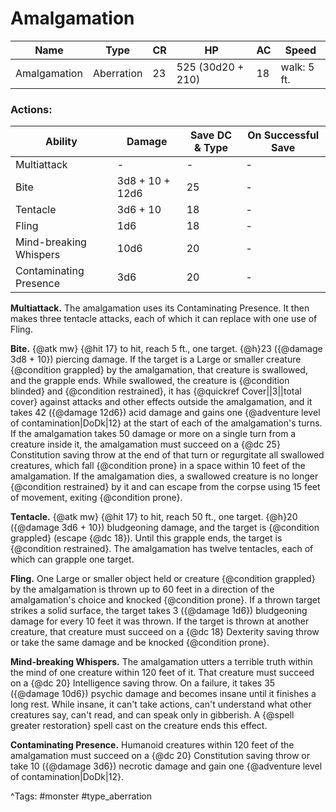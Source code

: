 # Amalgamation

| Name | Type | CR | HP | AC | Speed |
|------|------|----|----|----|-------|
| Amalgamation | Aberration | 23 | 525 (30d20 + 210) | 18 | walk: 5 ft. |

### Actions:

| Ability | Damage | Save DC & Type | On Successful Save |
|---------|--------|----------------|--------------------|
| Multiattack | - | - | - |
| Bite | 3d8 + 10 + 12d6 | 25 | - |
| Tentacle | 3d6 + 10 | 18 | - |
| Fling | 1d6 | 18 | - |
| Mind-breaking Whispers | 10d6 | 20 | - |
| Contaminating Presence | 3d6 | 20 | - |


**Multiattack.** The amalgamation uses its Contaminating Presence. It then makes three tentacle attacks, each of which it can replace with one use of Fling.

**Bite.** {@atk mw} {@hit 17} to hit, reach 5 ft., one target. {@h}23 ({@damage 3d8 + 10}) piercing damage. If the target is a Large or smaller creature {@condition grappled} by the amalgamation, that creature is swallowed, and the grapple ends. While swallowed, the creature is {@condition blinded} and {@condition restrained}, it has {@quickref Cover||3||total cover} against attacks and other effects outside the amalgamation, and it takes 42 ({@damage 12d6}) acid damage and gains one {@adventure level of contamination|DoDk|12} at the start of each of the amalgamation's turns. If the amalgamation takes 50 damage or more on a single turn from a creature inside it, the amalgamation must succeed on a {@dc 25} Constitution saving throw at the end of that turn or regurgitate all swallowed creatures, which fall {@condition prone} in a space within 10 feet of the amalgamation. If the amalgamation dies, a swallowed creature is no longer {@condition restrained} by it and can escape from the corpse using 15 feet of movement, exiting {@condition prone}.

**Tentacle.** {@atk mw} {@hit 17} to hit, reach 50 ft., one target. {@h}20 ({@damage 3d6 + 10}) bludgeoning damage, and the target is {@condition grappled} (escape {@dc 18}). Until this grapple ends, the target is {@condition restrained}. The amalgamation has twelve tentacles, each of which can grapple one target.

**Fling.** One Large or smaller object held or creature {@condition grappled} by the amalgamation is thrown up to 60 feet in a direction of the amalgamation's choice and knocked {@condition prone}. If a thrown target strikes a solid surface, the target takes 3 ({@damage 1d6}) bludgeoning damage for every 10 feet it was thrown. If the target is thrown at another creature, that creature must succeed on a {@dc 18} Dexterity saving throw or take the same damage and be knocked {@condition prone}.

**Mind-breaking Whispers.** The amalgamation utters a terrible truth within the mind of one creature within 120 feet of it. That creature must succeed on a {@dc 20} Intelligence saving throw. On a failure, it takes 35 ({@damage 10d6}) psychic damage and becomes insane until it finishes a long rest. While insane, it can't take actions, can't understand what other creatures say, can't read, and can speak only in gibberish. A {@spell greater restoration} spell cast on the creature ends this effect.

**Contaminating Presence.** Humanoid creatures within 120 feet of the amalgamation must succeed on a {@dc 20} Constitution saving throw or take 10 ({@damage 3d6}) necrotic damage and gain one {@adventure level of contamination|DoDk|12}.

^Tags: #monster #type_aberration
